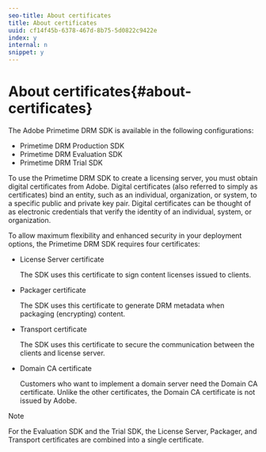 ```yaml
---
seo-title: About certificates
title: About certificates
uuid: cf14f45b-6378-467d-8b75-5d0822c9422e
index: y
internal: n
snippet: y
---
```


# About certificates{#about-certificates}

The Adobe Primetime DRM SDK is available in the following configurations:

* Primetime DRM Production SDK 
* Primetime DRM Evaluation SDK 
* Primetime DRM Trial SDK

To use the Primetime DRM SDK to create a licensing server, you must obtain digital certificates from Adobe. Digital certificates (also referred to simply as certificates) bind an entity, such as an individual, organization, or system, to a specific public and private key pair. Digital certificates can be thought of as electronic credentials that verify the identity of an individual, system, or organization.

To allow maximum flexibility and enhanced security in your deployment options, the Primetime DRM SDK requires four certificates:

* License Server certificate

  The SDK uses this certificate to sign content licenses issued to clients. 
* Packager certificate

  The SDK uses this certificate to generate DRM metadata when packaging (encrypting) content. 
* Transport certificate

  The SDK uses this certificate to secure the communication between the clients and license server. 
* Domain CA certificate

  Customers who want to implement a domain server need the Domain CA certificate. Unlike the other certificates, the Domain CA certificate is not issued by Adobe.

>[!NOTE]
>
>For the Evaluation SDK and the Trial SDK, the License Server, Packager, and Transport certificates are combined into a single certificate.

